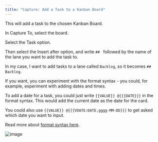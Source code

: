 ```yaml
---
title: "Capture: Add a Task to a Kanban Board"
---
```


This will add a task to the chosen Kanban Board.

In Capture To, select the board.

Select the Task option.

Then select the Insert after option, and write `## ` followed by the name of the lane you want to add the task to.

In my case, I want to add tasks to a lane called `Backlog`, so it becomes `## Backlog`.

If you want, you can experiment with the format syntax - you could, for example, experiment with adding dates and times.

To add a date for a task, you could just write `{{VALUE}} @{{{DATE}}}` in the format syntax. This would add the current date as the date for the card.

You could also use `{{VALUE}} @{{{VDATE:DATE,gggg-MM-DD}}}` to get asked which date you want to input.

Read more about [format syntax here](../FormatSyntax.md).

![image](https://user-images.githubusercontent.com/29108628/123068109-e23b4600-d411-11eb-8886-8362ad09ec11.png)
